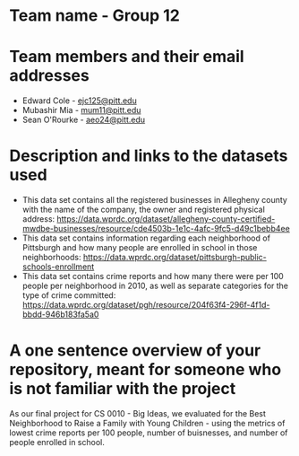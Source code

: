 # Team name - Group 12

# Team members and their email addresses
* Edward Cole - ejc125@pitt.edu
* Mubashir Mia - mum11@pitt.edu
* Sean O'Rourke - aeo24@pitt.edu

# Description and links to the datasets used
* This data set contains all the registered businesses in Allegheny county with the name of the company, the owner and registered physical address: https://data.wprdc.org/dataset/allegheny-county-certified-mwdbe-businesses/resource/cde4503b-1e1c-4afc-9fc5-d49c1bebb4ee
* This data set contains information regarding each neighborhood of Pittsburgh and how many people are enrolled in school in those neighborhoods: https://data.wprdc.org/dataset/pittsburgh-public-schools-enrollment 
* This data set contains crime reports and how many there were per 100 people per neighborhood in 2010, as well as separate categories for the type of crime committed: https://data.wprdc.org/dataset/pgh/resource/204f63f4-296f-4f1d-bbdd-946b183fa5a0

# A one sentence overview of your repository, meant for someone who is not familiar with the project
As our final project for CS 0010 - Big Ideas, we evaluated for the Best Neighborhood to Raise a Family with Young Children - using the metrics of lowest crime reports per 100 people, number of buisnesses, and number of people enrolled in school.

